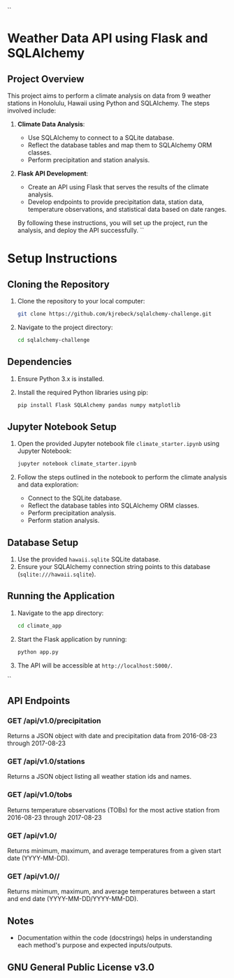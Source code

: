 
``
# Weather Data API using Flask and SQLAlchemy

## Project Overview

This project aims to perform a climate analysis on data from 9 weather stations in Honolulu, Hawaii using Python and SQLAlchemy. The steps involved include:

1. **Climate Data Analysis**:
    - Use SQLAlchemy to connect to a SQLite database.
    - Reflect the database tables and map them to SQLAlchemy ORM classes.
    - Perform precipitation and station analysis.

2. **Flask API Development**:
    - Create an API using Flask that serves the results of the climate analysis.
    - Develop endpoints to provide precipitation data, station data, temperature observations, and statistical data based on date ranges.
    
    By following these instructions, you will set up the project, run the analysis, and deploy the API successfully.
``
# Setup Instructions

## Cloning the Repository

1. Clone the repository to your local computer:

    ```sh
    git clone https://github.com/kjrebeck/sqlalchemy-challenge.git
    ```

2. Navigate to the project directory:

    ```sh
    cd sqlalchemy-challenge
    ```

## Dependencies

1. Ensure Python 3.x is installed.
2. Install the required Python libraries using pip:

    ```sh
    pip install Flask SQLAlchemy pandas numpy matplotlib
    ```
## Jupyter Notebook Setup

1. Open the provided Jupyter notebook file `climate_starter.ipynb` using Jupyter Notebook:

    ```sh
    jupyter notebook climate_starter.ipynb
    ```

2. Follow the steps outlined in the notebook to perform the climate analysis and data exploration:
    - Connect to the SQLite database.
    - Reflect the database tables into SQLAlchemy ORM classes.
    - Perform precipitation analysis.
    - Perform station analysis.

## Database Setup

1. Use the provided `hawaii.sqlite` SQLite database.
2. Ensure your SQLAlchemy connection string points to this database (`sqlite:///hawaii.sqlite`).

## Running the Application

1. Navigate to the app directory:

    ```sh
    cd climate_app
    ```

2. Start the Flask application by running:

    ```sh
    python app.py
    ```

3. The API will be accessible at `http://localhost:5000/`.

``
## API Endpoints

### GET /api/v1.0/precipitation

Returns a JSON object with date and precipitation data from 2016-08-23 through 2017-08-23

### GET /api/v1.0/stations

Returns a JSON object listing all weather station ids and names.

### GET /api/v1.0/tobs

Returns temperature observations (TOBs) for the most active station from 2016-08-23 through 2017-08-23

### GET /api/v1.0/<start>

Returns minimum, maximum, and average temperatures from a given start date (YYYY-MM-DD).

### GET /api/v1.0/<start>/<end>

Returns minimum, maximum, and average temperatures between a start and end date (YYYY-MM-DD/YYYY-MM-DD).


## Notes

- Documentation within the code (docstrings) helps in understanding each method's purpose and expected inputs/outputs.

## GNU General Public License v3.0
